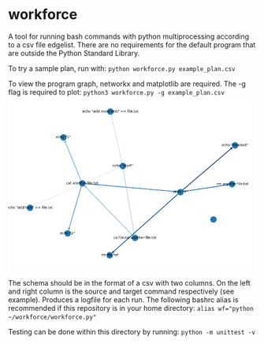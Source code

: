 # workforce
A tool for running bash commands with python multiprocessing according to a csv file edgelist. There are no requirements for the default program that are outside the Python Standard Library.

To try a sample plan, run with:
`python workforce.py example_plan.csv`

To view the program graph, networkx and matplotlib are required. The -g flag is required to plot:
`python3 workforce.py -g example_plan.csv`
![Graph](example_plan.png)

The schema should be in the format of a csv with two columns. On the left and right column is the source and target command respectively (see example). Produces a logfile for each run. The following bashrc alias is recommended if this repository is in your home directory:
`alias wf="python ~/workforce/workforce.py"`

Testing can be done within this directory by running:
`python -m unittest -v`
